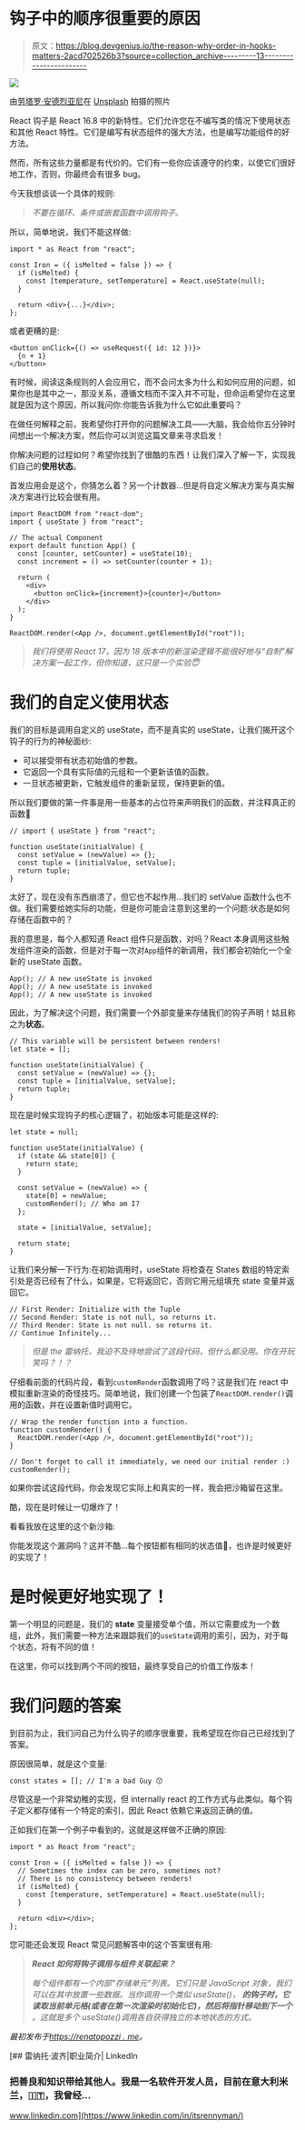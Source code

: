 # 钩子中的顺序很重要的原因

> 原文：<https://blog.devgenius.io/the-reason-why-order-in-hooks-matters-2acd702526b3?source=collection_archive---------13----------------------->

![](img/144184eec512046093b5754e7737fce5.png)

由[劳塔罗·安德烈亚尼](https://unsplash.com/@lautaroandreani?utm_source=medium&utm_medium=referral)在 [Unsplash](https://unsplash.com?utm_source=medium&utm_medium=referral) 拍摄的照片

React 钩子是 React 16.8 中的新特性。它们允许您在不编写类的情况下使用状态和其他 React 特性。它们是编写有状态组件的强大方法，也是编写功能组件的好方法。

然而，所有这些力量都是有代价的。它们有一些你应该遵守的约束，以使它们很好地工作，否则，你最终会有很多 bug。

今天我想谈谈一个具体的规则:

> *不要在循环、条件或嵌套函数中调用钩子。*

所以，简单地说，我们不能这样做:

```
import * as React from "react";

const Iron = ({ isMelted = false }) => {
  if (isMelted) {
    const [temperature, setTemperature] = React.useState(null);
  }

  return <div>{...}</div>;
};
```

或者更糟的是:

```
<button onClick={() => useRequest({ id: 12 })}>
  {n + 1}
</button>
```

有时候，阅读这条规则的人会应用它，而不会问太多为什么和如何应用的问题，如果你也是其中之一，那没关系，遵循文档而不深入并不可耻，但命运希望你在这里就是因为这个原因，所以我问你:你能告诉我为什么它如此重要吗？

在做任何解释之前，我希望你打开你的问题解决工具——大脑，我会给你五分钟时间想出一个解决方案，然后你可以浏览这篇文章来寻求启发！

你解决问题的过程如何？希望你找到了很酷的东西！让我们深入了解一下，实现我们自己的**使用状态**。

首发应用会是这个，你猜怎么着？另一个计数器…但是将自定义解决方案与真实解决方案进行比较会很有用。

```
import ReactDOM from "react-dom";
import { useState } from "react";

// The actual Component
export default function App() {
  const [counter, setCounter] = useState(10);
  const increment = () => setCounter(counter + 1);

  return (
    <div>
      <button onClick={increment}>{counter}</button>
    </div>
  );
}

ReactDOM.render(<App />, document.getElementById("root"));
```

> *我们将使用 React 17，因为 18 版本中的新渲染逻辑不能很好地与“自制”解决方案一起工作，但你知道，这只是一个实验😇*

# 我们的自定义使用状态

我们的目标是调用自定义的 useState，而不是真实的 useState，让我们揭开这个钩子的行为的神秘面纱:

*   可以接受带有状态初始值的参数。
*   它返回一个具有实际值的元组和一个更新该值的函数。
*   一旦状态被更新，它触发组件的重新呈现，保持更新的值。

所以我们要做的第一件事是用一些基本的占位符来声明我们的函数，并注释真正的函数💅

```
// import { useState } from "react";

function useState(initialValue) {
  const setValue = (newValue) => {};
  const tuple = [initialValue, setValue];
  return tuple;
}
```

太好了，现在没有东西崩溃了，但它也不起作用…我们的 setValue 函数什么也不做。我们需要给她实际的功能，但是你可能会注意到这里的一个问题:状态是如何存储在函数中的？

我的意思是，每个人都知道 React 组件只是函数，对吗？React 本身调用这些触发组件渲染的函数，但是对于每一次对`App`组件的新调用，我们都会初始化一个全新的 useState 函数。

```
App(); // A new useState is invoked
App(); // A new useState is invoked
App(); // A new useState is invoked
```

因此，为了解决这个问题，我们需要一个外部变量来存储我们的钩子声明！姑且称之为**状态**。

```
// This variable will be persistent between renders!
let state = [];

function useState(initialValue) {
  const setValue = (newValue) => {};
  const tuple = [initialValue, setValue];
  return tuple;
}
```

现在是时候实现钩子的核心逻辑了，初始版本可能是这样的:

```
let state = null;

function useState(initialValue) {
  if (state && state[0]) {
    return state;
  }

  const setValue = (newValue) => {
    state[0] = newValue;
    customRender(); // Who am I?
  };

  state = [initialValue, setValue];

  return state;
}
```

让我们来分解一下行为:在初始调用时，useState 将检查在 States 数组的特定索引处是否已经有了什么，如果是，它将返回它，否则它用元组填充 state 变量并返回它。

```
// First Render: Initialize with the Tuple
// Second Render: State is not null, so returns it.
// Third Render: State is not null. so returns it.
// Continue Infinitely...
```

> *但是 the 雷纳托，我迫不及待地尝试了这段代码，但什么都没用。你在开玩笑吗？！？*

仔细看前面的代码片段，看到`customRender`函数调用了吗？这是我们在 react 中模拟重新渲染的奇怪技巧。简单地说，我们创建一个包装了`ReactDOM.render()`调用的函数，并在设置新值时调用它。

```
// Wrap the render function into a function.
function customRender() {
  ReactDOM.render(<App />, document.getElementById("root"));
}

// Don't forget to call it immediately, we need our initial render :)
customRender();
```

如果你尝试这段代码，你会发现它实际上和真实的一样，我会把沙箱留在这里。

酷，现在是时候让一切爆炸了！

看看我放在这里的这个新沙箱:

你能发现这个漏洞吗？这并不酷…每个按钮都有相同的状态值🥲，也许是时候更好的实现了！

# 是时候更好地实现了！

第一个明显的问题是，我们的 **state** 变量接受单个值，所以它需要成为一个数组，此外，我们需要一种方法来跟踪我们的`useState`调用的索引，因为，对于每个状态，将有不同的值！

在这里，你可以找到两个不同的按钮，最终享受自己的价值工作版本！

# 我们问题的答案

到目前为止，我们问自己为什么钩子的顺序很重要，我希望现在你自己已经找到了答案。

原因很简单，就是这个变量:

```
const states = []; // I'm a bad Guy 😙
```

尽管这是一个非常幼稚的实现，但 internally react 的工作方式与此类似。每个钩子定义都存储有一个特定的索引，因此 React 依赖它来返回正确的值。

正如我们在第一个例子中看到的，这就是这样做不正确的原因:

```
import * as React from "react";

const Iron = ({ isMelted = false }) => {
  // Sometimes the index can be zero, sometimes not?
  // There is no consistency between renders!
  if (isMelted) {
    const [temperature, setTemperature] = React.useState(null);
  }

  return <div></div>;
};
```

您可能还会发现 React 常见问题解答中的这个答案很有用:

> ***React 如何将钩子调用与组件关联起来？***
> 
> *每个组件都有一个内部“存储单元”列表。它们只是 JavaScript 对象，我们可以在其中放置一些数据。当你调用一个类似 useState()，* ***的钩子时，它读取当前单元格(或者在第一次渲染时初始化它)，然后将指针移动到下一个*** *。这就是多个 useState()调用各自获得独立的本地状态的方式。*

*最初发布于*[*https://renatopozzi . me*](https://renatopozzi.me/articles/the-reason-why-order-in-react-hooks-matters)*。*

[](https://www.linkedin.com/in/itsrennyman/) [## 雷纳托·波齐|职业简介| LinkedIn

### 把善良和知识带给其他人。我是一名软件开发人员，目前在意大利米兰，🇮🇹，我曾经…

www.linkedin.com](https://www.linkedin.com/in/itsrennyman/)